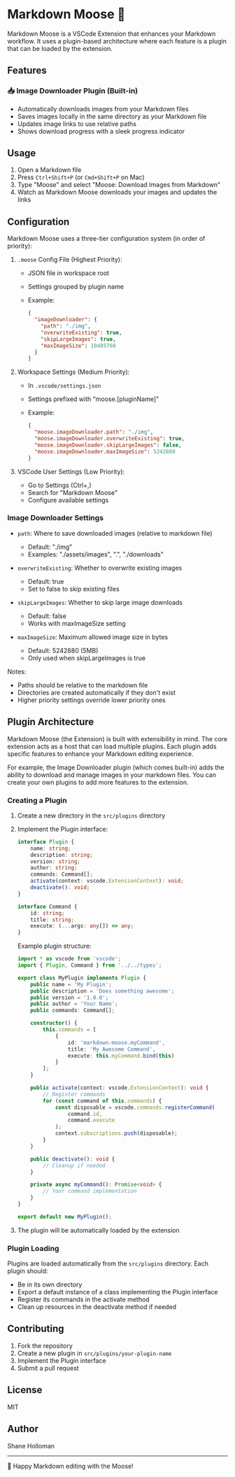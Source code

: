 # Markdown Moose 🦌

Markdown Moose is a VSCode Extension that enhances your Markdown workflow. It uses a plugin-based architecture where each feature is a plugin that can be loaded by the extension.

## Features

### 📥 Image Downloader Plugin (Built-in)

- Automatically downloads images from your Markdown files
- Saves images locally in the same directory as your Markdown file
- Updates image links to use relative paths
- Shows download progress with a sleek progress indicator

## Usage

1. Open a Markdown file
2. Press `Ctrl+Shift+P` (or `Cmd+Shift+P` on Mac)
3. Type "Moose" and select "Moose: Download Images from Markdown"
4. Watch as Markdown Moose downloads your images and updates the links

## Configuration

Markdown Moose uses a three-tier configuration system (in order of priority):

1. `.moose` Config File (Highest Priority):
   - JSON file in workspace root
   - Settings grouped by plugin name
   - Example:

     ```json
     {
       "imageDownloader": {
         "path": "./img",
         "overwriteExisting": true,
         "skipLargeImages": true,
         "maxImageSize": 10485760
       }
     }
     ```

2. Workspace Settings (Medium Priority):
   - In `.vscode/settings.json`
   - Settings prefixed with "moose.[pluginName]"
   - Example:

     ```json
     {
       "moose.imageDownloader.path": "./img",
       "moose.imageDownloader.overwriteExisting": true,
       "moose.imageDownloader.skipLargeImages": false,
       "moose.imageDownloader.maxImageSize": 5242880
     }
     ```

3. VSCode User Settings (Low Priority):
   - Go to Settings (Ctrl+,)
   - Search for "Markdown Moose"
   - Configure available settings

### Image Downloader Settings

- `path`: Where to save downloaded images (relative to markdown file)
  - Default: "./img"
  - Examples: "./assets/images", ".", "./downloads"

- `overwriteExisting`: Whether to overwrite existing images
  - Default: true
  - Set to false to skip existing files

- `skipLargeImages`: Whether to skip large image downloads
  - Default: false
  - Works with maxImageSize setting

- `maxImageSize`: Maximum allowed image size in bytes
  - Default: 5242880 (5MB)
  - Only used when skipLargeImages is true

Notes:

- Paths should be relative to the markdown file
- Directories are created automatically if they don't exist
- Higher priority settings override lower priority ones

## Plugin Architecture

Markdown Moose (the Extension) is built with extensibility in mind. The core extension acts as a host that can load multiple plugins. Each plugin adds specific features to enhance your Markdown editing experience.

For example, the Image Downloader plugin (which comes built-in) adds the ability to download and manage images in your markdown files. You can create your own plugins to add more features to the extension.

### Creating a Plugin

1. Create a new directory in the `src/plugins` directory
2. Implement the Plugin interface:

    ```typescript
    interface Plugin {
        name: string;
        description: string;
        version: string;
        author: string;
        commands: Command[];
        activate(context: vscode.ExtensionContext): void;
        deactivate(): void;
    }

    interface Command {
        id: string;
        title: string;
        execute: (...args: any[]) => any;
    }
    ```

    Example plugin structure:

    ```typescript
    import * as vscode from 'vscode';
    import { Plugin, Command } from '../../types';

    export class MyPlugin implements Plugin {
        public name = 'My Plugin';
        public description = 'Does something awesome';
        public version = '1.0.0';
        public author = 'Your Name';
        public commands: Command[];

        constructor() {
            this.commands = [
                {
                    id: 'markdown-moose.myCommand',
                    title: 'My Awesome Command',
                    execute: this.myCommand.bind(this)
                }
            ];
        }

        public activate(context: vscode.ExtensionContext): void {
            // Register commands
            for (const command of this.commands) {
                const disposable = vscode.commands.registerCommand(
                    command.id,
                    command.execute
                );
                context.subscriptions.push(disposable);
            }
        }

        public deactivate(): void {
            // Cleanup if needed
        }

        private async myCommand(): Promise<void> {
            // Your command implementation
        }
    }

    export default new MyPlugin();
    ```

3. The plugin will be automatically loaded by the extension

### Plugin Loading

Plugins are loaded automatically from the `src/plugins` directory. Each plugin should:

- Be in its own directory
- Export a default instance of a class implementing the Plugin interface
- Register its commands in the activate method
- Clean up resources in the deactivate method if needed

## Contributing

1. Fork the repository
2. Create a new plugin in `src/plugins/your-plugin-name`
3. Implement the Plugin interface
4. Submit a pull request

## License

MIT

## Author

Shane Holloman

---

🦌 Happy Markdown editing with the Moose!
